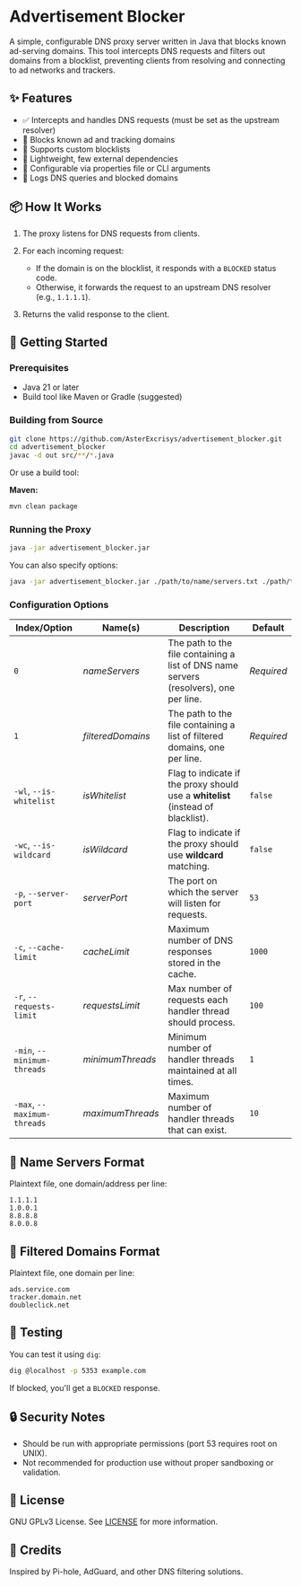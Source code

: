 # Advertisement Blocker

A simple, configurable DNS proxy server written in Java that blocks known ad-serving domains. This tool intercepts DNS requests and filters out domains from a blocklist, preventing clients from resolving and connecting to ad networks and trackers.

## ✨ Features

* ✅ Intercepts and handles DNS requests (must be set as the upstream resolver)
* 🚫 Blocks known ad and tracking domains
* 📝 Supports custom blocklists
* 💾 Lightweight, few external dependencies
* 🔧 Configurable via properties file or CLI arguments
* 📄 Logs DNS queries and blocked domains

## 📦 How It Works

1. The proxy listens for DNS requests from clients.
2. For each incoming request:

   * If the domain is on the blocklist, it responds with a `BLOCKED` status code.
   * Otherwise, it forwards the request to an upstream DNS resolver (e.g., `1.1.1.1`).
3. Returns the valid response to the client.

## 🚀 Getting Started

### Prerequisites

* Java 21 or later
* Build tool like Maven or Gradle (suggested)

### Building from Source

```bash
git clone https://github.com/AsterExcrisys/advertisement_blocker.git
cd advertisement_blocker
javac -d out src/**/*.java
```

Or use a build tool:

**Maven:**

```bash
mvn clean package
```

### Running the Proxy

```bash
java -jar advertisement_blocker.jar
```

You can also specify options:

```bash
java -jar advertisement_blocker.jar ./path/to/name/servers.txt ./path/to/filtered/domains.txt --server-port=5353
```

### Configuration Options

| **Index/Option**             | **Name(s)**                      | **Description**                                                                         | **Default** |
|------------------------------|----------------------------------|-----------------------------------------------------------------------------------------|-------------|
| `0`                          | *nameServers*                    | The path to the file containing a list of DNS name servers (resolvers), one per line.   | *Required*  |
| `1`                          | *filteredDomains*                | The path to the file containing a list of filtered domains, one per line.               | *Required*  |
| `-wl`, `--is-whitelist`      | *isWhitelist*                    | Flag to indicate if the proxy should use a **whitelist** (instead of blacklist).        | `false`     |
| `-wc`, `--is-wildcard`       | *isWildcard*                     | Flag to indicate if the proxy should use **wildcard** matching.                         | `false`     |
| `-p`, `--server-port`        | *serverPort*                     | The port on which the server will listen for requests.                                  | `53`        |
| `-c`, `--cache-limit`        | *cacheLimit*                     | Maximum number of DNS responses stored in the cache.                                    | `1000`      |
| `-r`, `--requests-limit`     | *requestsLimit*                  | Max number of requests each handler thread should process.                              | `100`       |
| `-min`, `--minimum-threads`  | *minimumThreads*                 | Minimum number of handler threads maintained at all times.                              | `1`         |
| `-max`, `--maximum-threads`  | *maximumThreads*                 | Maximum number of handler threads that can exist.                                       | `10`        |

## 📄 Name Servers Format

Plaintext file, one domain/address per line:

```
1.1.1.1
1.0.0.1
8.8.8.8
8.0.0.8
```

## 📄 Filtered Domains Format

Plaintext file, one domain per line:

```
ads.service.com
tracker.domain.net
doubleclick.net
```

## 🧪 Testing

You can test it using `dig`:

```bash
dig @localhost -p 5353 example.com
```

If blocked, you'll get a `BLOCKED` response.

## 🔒 Security Notes

* Should be run with appropriate permissions (port 53 requires root on UNIX).
* Not recommended for production use without proper sandboxing or validation.

## 📜 License

GNU GPLv3 License. See [LICENSE](LICENSE) for more information.

## 🙌 Credits

Inspired by Pi-hole, AdGuard, and other DNS filtering solutions.
